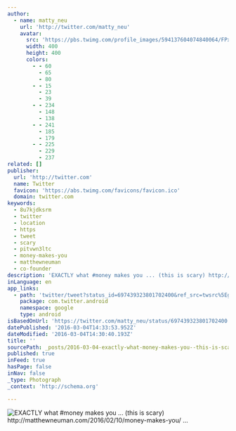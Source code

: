 ```yaml
---
author:
  - name: matty_neu
    url: 'http://twitter.com/matty_neu'
    avatar:
      src: 'https://pbs.twimg.com/profile_images/594137604074840064/FPxc-Qng_400x400.jpg'
      width: 400
      height: 400
      colors:
        - - 60
          - 65
          - 80
        - - 15
          - 23
          - 39
        - - 234
          - 148
          - 138
        - - 241
          - 185
          - 179
        - - 225
          - 229
          - 237
related: []
publisher:
  url: 'http://twitter.com'
  name: Twitter
  favicon: 'https://abs.twimg.com/favicons/favicon.ico'
  domain: twitter.com
keywords:
  - 8u7kjdksrm
  - twitter
  - location
  - https
  - tweet
  - scary
  - pitvwn3ltc
  - money-makes-you
  - matthewneuman
  - co-founder
description: 'EXACTLY what #money makes you ... (this is scary) http://matthewneuman.com/2016/02/10/money-makes-you/ ...'
inLanguage: en
app_links:
  - path: 'twitter/tweet?status_id=697439323801702400&ref_src=twsrc%5Egoogle%7Ctwcamp%5Eandroidseo%7Ctwgr%5Estatus%7Ctwterm%5E697439323801702400'
    package: com.twitter.android
    namespace: google
    type: android
isBasedOnUrl: 'https://twitter.com/matty_neu/status/697439323801702400'
datePublished: '2016-03-04T14:33:53.952Z'
dateModified: '2016-03-04T14:30:40.193Z'
title: ''
sourcePath: _posts/2016-03-04-exactly-what-money-makes-you--this-is-scary-httpmat.md
published: true
inFeed: true
hasPage: false
inNav: false
_type: Photograph
_context: 'http://schema.org'

---
```

![EXACTLY what &num;money makes you &period;&period;&period; &lpar;this is scary&rpar; http&colon;&sol;&sol;matthewneuman&period;com&sol;2016&sol;02&sol;10&sol;money-makes-you&sol; &period;&period;&period;](https://pbs.twimg.com/media/Ca3NXlUVAAA6bzE.jpg:large)